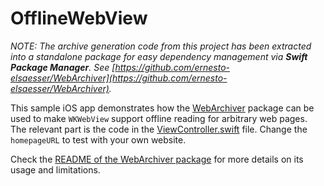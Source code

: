 # OfflineWebView

*NOTE: The archive generation code from this project has been extracted into a standalone package for easy dependency management via **Swift Package Manager**. See [https://github.com/ernesto-elsaesser/WebArchiver](https://github.com/ernesto-elsaesser/WebArchiver).*

This sample iOS app demonstrates how the [WebArchiver](https://github.com/ernesto-elsaesser/WebArchiver) package can be used to make `WKWebView` support offline reading for arbitrary web pages. The relevant part is the code in the [ViewController.swift](OfflineWebView/ViewController.swift) file. Change the `homepageURL` to test with your own website. 

Check the [README of the WebArchiver package](https://github.com/ernesto-elsaesser/WebArchiver/blob/master/README.md) for more details on its usage and limitations.
